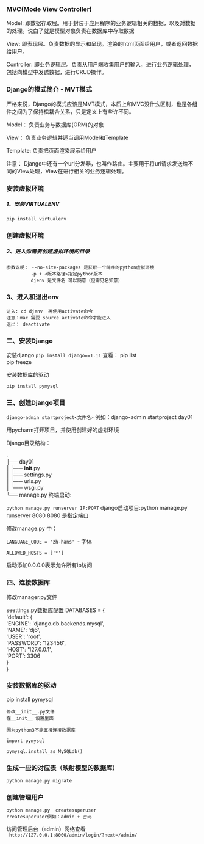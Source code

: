 ### MVC(Mode View Controller)
Model: 即数据存取层。用于封装于应用程序的业务逻辑相关的数据，以及对数据的处理。说白了就是模型对象负责在数据库中存取数据

View: 即表现层。负责数据的显示和呈现。渲染的html页面给用户，或者返回数据给用户。

Controller: 即业务逻辑层。负责从用户端收集用户的输入，进行业务逻辑处理，包括向模型中发送数据，进行CRUD操作。

### Django的模式简介 - MVT模式
严格来说，Django的模式应该是MVT模式，本质上和MVC没什么区别，也是各组件之间为了保持松耦合关系，只是定义上有些许不同。

Model： 负责业务与数据库(ORM)的对象

View： 负责业务逻辑并适当调用Model和Template

Template: 负责把页面渲染展示给用户

注意： Django中还有一个url分发器，也叫作路由。主要用于将url请求发送给不同的View处理，View在进行相关的业务逻辑处理。
 
 
### 安装虚拟环境
##### 1、安装VIRTUALENV  
`pip install virtualenv`   

###  创建虚拟环境
#####  2、进入你需要创建虚拟环境的目录
```virtualenv --no-site-packages djenv     
参数说明： --no-site-packages 是获取一个纯净的python虚拟环境  
         -p + <版本路径>指定python版本   
         djenv 是文件名 可以随意（但需见名知意） 
```
###   3、进入和退出env   
```
进入: cd djenv  再使用activate命令
注意：mac 需要 source activate命令才能进入  
退出： deactivate
```
### 二、安装Django  
安装django
`pip install django==1.11`
 查看：
pip list      
pip freeze   

    
安装数据库的驱动 
  
`pip install pymysql`

### 三、创建Django项目
`django-admin startproject<文件名>`
例如：django-admin startproject day01   

用pycharm打开项目，并使用创建好的虚拟环境

Django目录结构：

  .   
  ├── day01   
  │   ├── __init__.py  
  │   ├── settings.py  
  │   ├── urls.py   
  │   └── wsgi.py    
  └── manage.py 
终端启动:

`python manage.py runserver IP:PORT`
 django启动项目:python manage.py runserver 8080
 8080 是指定端口  

 
修改manage.py 中：

`LANGUAGE_CODE = 'zh-hans' `- 字体

`ALLOWED_HOSTS = ['*']`

启动添加0.0.0.0表示允许所有ip访问


### 四、连接数据库
修改manager.py文件

seettings.py数据库配置
DATABASES = {  
   'default': {  
      'ENGINE': 'django.db.backends.mysql',  
      'NAME': 'dj6',  
      'USER': 'root',    
      'PASSWORD': '123456',  
      'HOST': '127.0.0.1',  
      'PORT': 3306  
  }  
} 

### 安装数据库的驱动
pip install pymysql

```  
修改__init__.py文件
在__init__ 设置里面 

因为python3不能直接连接数据库

import pymysql

pymysql.install_as_MySQLdb()
```
### 生成一些的对应表（映射模型的数据库）

`python manage.py migrate`

### 创建管理用户
```
python manage.py  createsuperuser
createsuperuser例如：admin + 密码
```


访问管理后台（admin）网络查看  
` http://127.0.0.1:8000/admin/login/?next=/admin/`



 
 




